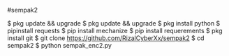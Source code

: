 #sempak2


$ pkg update && upgrade
$ pkg update && upgrade
$ pkg install python
$ pipinstall requests
$ pip install mechanize
$ pip install requerements
$ pkg install git
$ git clone https://github.com/RizalCyberXx/sempak2
$ cd sempak2
$ python sempak_enc2.py
